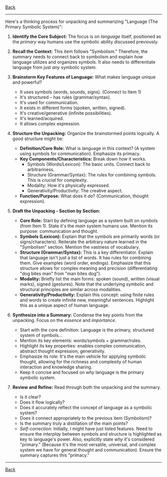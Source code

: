 [Back](.)

---

Here's a thinking process for unpacking and summarizing "Language (The Primary Symbolic System)":

1.  **Identify the Core Subject:** The focus is on *language* itself, positioned as the *primary* way humans use the symbolic ability discussed previously.

2.  **Recall the Context:** This item follows "Symbolism." Therefore, the summary needs to connect back to symbolism and explain *how* language utilizes and organizes symbols. It also needs to differentiate language from just *any* symbolic system.

3.  **Brainstorm Key Features of Language:** What makes language unique and powerful?
    *   It uses symbols (words, sounds, signs). (Connect to Item 1)
    *   It's structured – has rules (grammar/syntax).
    *   It's used for communication.
    *   It exists in different forms (spoken, written, signed).
    *   It's creative/generative (infinite possibilities).
    *   It's learned/acquired.
    *   It allows complex expression.

4.  **Structure the Unpacking:** Organize the brainstormed points logically. A good structure might be:
    *   **Definition/Core Role:** What is language in this context? (A system using symbols for communication). Emphasize its primacy.
    *   **Key Components/Characteristics:** Break down *how* it works.
        *   Symbols (Words/Lexicon): The basic units. Connect back to arbitrariness.
        *   Structure (Grammar/Syntax): The rules for combining symbols. This is *crucial* for complexity.
        *   Modality: How it's physically expressed.
        *   Generativity/Productivity: The creative aspect.
    *   **Function/Purpose:** What does it *do*? (Communication, thought expression).

5.  **Draft the Unpacking - Section by Section:**

    *   **Core Role:** Start by defining language as a system built on symbols (from Item 1). State it's the *main* system humans use. Mention its purpose: communication and thought.
    *   **Symbols (Lexicon):** Explain that the symbols are primarily words (or signs/characters). Reiterate the arbitrary nature learned in the "Symbolism" section. Mention the vastness of vocabulary.
    *   **Structure (Grammar/Syntax):** This is a key differentiator. Explain that language isn't just a list of words. It has rules for combining them. Give examples (word order, endings). Emphasize that this structure allows for complex meaning and precision (differentiating "dog bites man" from "man bites dog").
    *   **Modality:** Briefly list the main forms: spoken (sound), written (visual marks), signed (gestures). Note that the underlying symbolic and structural principles are similar across modalities.
    *   **Generativity/Productivity:** Explain this concept: using finite rules and words to create infinite new, meaningful sentences. Highlight this as a unique aspect of human language.

6.  **Synthesize into a Summary:** Condense the key points from the unpacking. Focus on the *essence* and *importance*.
    *   Start with the core definition: Language is the primary, structured system of symbols...
    *   Mention its key elements: words/symbols + grammar/rules.
    *   Highlight its key properties: enables complex communication, abstract thought expression, generativity.
    *   Emphasize its role: It's the main vehicle for applying symbolic thought, allowing for the richness and complexity of human interaction and knowledge sharing.
    *   Keep it concise and focused on *why* language is the primary symbolic system.

7.  **Review and Refine:** Read through both the unpacking and the summary.
    *   Is it clear?
    *   Does it flow logically?
    *   Does it accurately reflect the concept of language as a symbolic system?
    *   Does it connect appropriately to the previous item (Symbolism)?
    *   Is the summary truly a distillation of the main points?
    *   *Self-correction:* Initially, I might have just listed features. Need to ensure the *interplay* between symbols and structure is highlighted as key to language's power. Also, explicitly state *why* it's considered "primary." (Because it's the most versatile, universal, and complex system we have for general thought and communication). Ensure the summary captures this "primacy."

---

[Back](.)
